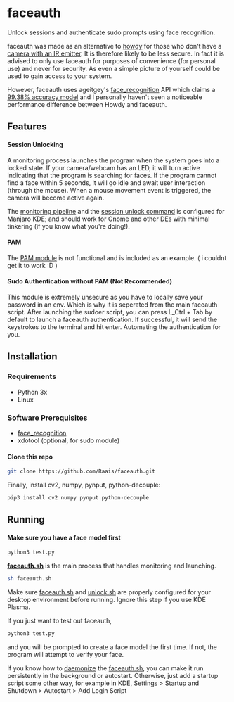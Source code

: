 # faceauth

Unlock sessions and authenticate sudo prompts using face recognition.

faceauth was made as an alternative to [howdy](https://github.com/boltgolt/howdy) for those who don't have a [camera with an IR emitter](https://github.com/boltgolt/howdy/wiki/Cameras-that-have-been-verified-to-work-with-Howdy). It is therefore likely to be less secure. In fact it is advised to only use faceauth for purposes of convenience (for personal use) and never for security. As even a simple picture of yourself could be used to gain access to your system.

However, faceauth uses ageitgey's [face_recognition](https://github.com/ageitgey/face_recognition) API which claims a [99.38% accuracy model](https://github.com/ageitgey/face_recognition#face-recognition) and I personally haven't seen a noticeable performance difference between Howdy and faceauth.

## Features

#### Session Unlocking

A monitoring process launches the program when the system goes into a locked state. If your camera/webcam has an LED, it will turn active indicating that the program is searching for faces. If the program cannot find a face within 5 seconds, it will go idle and await user interaction (through the mouse). When a mouse movement event is triggered, the camera will become active again.

The [monitoring pipeline](https://github.com/Raais/faceauth/blob/ed5bd3ef99f378e48a980580bf428f0bfa0dfc6c/faceauth.sh#L63) and the [session unlock command](https://github.com/Raais/faceauth/blob/9e9729709ce78a7a8b7a890a7de20d5604b0829f/login.py#L9) is configured for Manjaro KDE; and should work for Gnome and other DEs with minimal tinkering (if you know what you're doing!).

#### PAM

The [PAM module](https://github.com/Raais/faceauth/blob/main/PAM-example/base_dir/pam.py) is not functional and is included as an example. ( i couldnt get it to work :D )

#### Sudo Authentication without PAM (Not Recommended)

This module is extremely unsecure as you have to locally save your password in an env. Which is why it is seperated from the main faceauth script. After launching the sudoer script, you can press L_Ctrl + Tab by default to launch a faceauth authentication. If successful, it will send the keystrokes to the terminal and hit enter. Automating the authentication for you.



## Installation

### Requirements

  * Python 3x
  * Linux
  
### Software Prerequisites

  * [face_recognition](https://github.com/ageitgey/face_recognition)
  * xdotool (optional, for sudo module)
  
#### Clone this repo

```bash
git clone https://github.com/Raais/faceauth.git
```
  
Finally, install cv2, numpy, pynput, python-decouple:

```bash
pip3 install cv2 numpy pynput python-decouple
```

## Running

#### Make sure you have a face model first

```bash
python3 test.py
```

**[faceauth.sh](https://github.com/Raais/faceauth/blob/main/faceauth.sh)** is the main process that handles monitoring and launching.

```bash
sh faceauth.sh
```

Make sure [faceauth.sh](https://github.com/Raais/faceauth/blob/main/faceauth.sh) and [unlock.sh](https://github.com/Raais/faceauth/blob/main/unlock.sh) are properly configured for your desktop environment before running. Ignore this step if you use KDE Plasma.


If you just want to test out faceauth,

```bash
python3 test.py
```
and you will be prompted to create a face model the first time. If not, the program will attempt to verify your face.


If you know how to [daemonize](https://unix.stackexchange.com/questions/426862/proper-way-to-run-shell-script-as-a-daemon) the [faceauth.sh](https://github.com/Raais/faceauth/blob/main/faceauth.sh), you can make it run persistently in the background or autostart. Otherwise, just add a startup script some other way, for example in KDE, Settings > Startup and Shutdown > Autostart > Add Login Script
